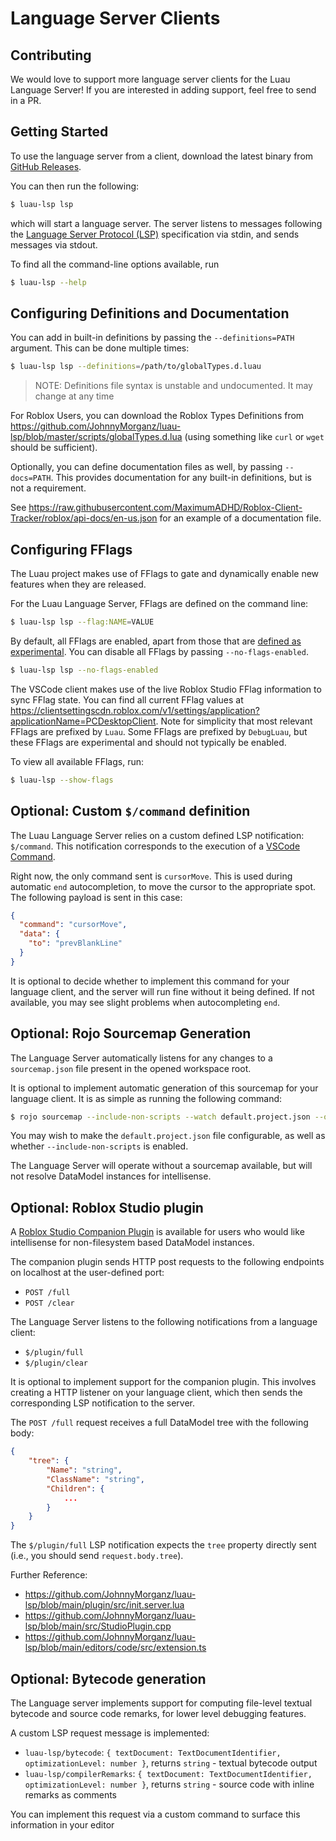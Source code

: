 # Language Server Clients

## Contributing

We would love to support more language server clients for the Luau Language Server!
If you are interested in adding support, feel free to send in a PR.

## Getting Started

To use the language server from a client, download the latest binary from [GitHub Releases](https://github.com/JohnnyMorganz/luau-lsp/releases).

You can then run the following:

```sh
$ luau-lsp lsp
```

which will start a language server. The server listens to messages following the [Language Server Protocol (LSP)](https://microsoft.github.io/language-server-protocol/specifications/lsp/3.17/specification/) specification via stdin, and sends messages via stdout.

To find all the command-line options available, run

```sh
$ luau-lsp --help
```

## Configuring Definitions and Documentation

You can add in built-in definitions by passing the `--definitions=PATH` argument.
This can be done multiple times:

```sh
$ luau-lsp lsp --definitions=/path/to/globalTypes.d.luau
```

> NOTE: Definitions file syntax is unstable and undocumented. It may change at any time

For Roblox Users, you can download the Roblox Types Definitions from https://github.com/JohnnyMorganz/luau-lsp/blob/master/scripts/globalTypes.d.lua
(using something like `curl` or `wget` should be sufficient).

Optionally, you can define documentation files as well, by passing `--docs=PATH`.
This provides documentation for any built-in definitions, but is not a requirement.

See https://raw.githubusercontent.com/MaximumADHD/Roblox-Client-Tracker/roblox/api-docs/en-us.json for an example of a
documentation file.

## Configuring FFlags

The Luau project makes use of FFlags to gate and dynamically enable new features when they are released.

For the Luau Language Server, FFlags are defined on the command line:

```sh
$ luau-lsp lsp --flag:NAME=VALUE
```

By default, all FFlags are enabled, apart from those that are [defined as experimental](https://github.com/luau-lang/luau/blob/master/Common/include/Luau/ExperimentalFlags.h).
You can disable all FFlags by passing `--no-flags-enabled`.

```sh
$ luau-lsp lsp --no-flags-enabled
```

The VSCode client makes use of the live Roblox Studio FFlag information to sync FFlag state. You can find all current
FFlag values at https://clientsettingscdn.roblox.com/v1/settings/application?applicationName=PCDesktopClient.
Note for simplicity that most relevant FFlags are prefixed by `Luau`. Some FFlags are prefixed by `DebugLuau`, but these
FFlags are experimental and should not typically be enabled.

To view all available FFlags, run:

```sh
$ luau-lsp --show-flags
```

## Optional: Custom `$/command` definition

The Luau Language Server relies on a custom defined LSP notification: `$/command`.
This notification corresponds to the execution of a [VSCode Command](https://code.visualstudio.com/api/references/commands).

Right now, the only command sent is `cursorMove`. This is used during automatic `end` autocompletion, to move the cursor to
the appropriate spot. The following payload is sent in this case:

```json
{
  "command": "cursorMove",
  "data": {
    "to": "prevBlankLine"
  }
}
```

It is optional to decide whether to implement this command for your language client, and the server will run fine without
it being defined. If not available, you may see slight problems when autocompleting `end`.

## Optional: Rojo Sourcemap Generation

The Language Server automatically listens for any changes to a `sourcemap.json` file present in the opened workspace root.

It is optional to implement automatic generation of this sourcemap for your language client. It is as simple as running
the following command:

```sh
$ rojo sourcemap --include-non-scripts --watch default.project.json --output sourcemap.json
```

You may wish to make the `default.project.json` file configurable, as well as whether `--include-non-scripts` is enabled.

The Language Server will operate without a sourcemap available, but will not resolve DataModel instances for intellisense.

## Optional: Roblox Studio plugin

A [Roblox Studio Companion Plugin](https://www.roblox.com/library/10913122509/Luau-Language-Server-Companion) is available
for users who would like intellisense for non-filesystem based DataModel instances.

The companion plugin sends HTTP post requests to the following endpoints on localhost at the user-defined port:

- `POST /full`
- `POST /clear`

The Language Server listens to the following notifications from a language client:

- `$/plugin/full`
- `$/plugin/clear`

It is optional to implement support for the companion plugin. This involves creating a HTTP listener on your language
client, which then sends the corresponding LSP notification to the server.

The `POST /full` request receives a full DataModel tree with the following body:

```json
{
    "tree": {
        "Name": "string",
        "ClassName": "string",
        "Children": {
            ...
        }
    }
}
```

The `$/plugin/full` LSP notification expects the `tree` property directly sent (i.e., you should send `request.body.tree`).

Further Reference:

- https://github.com/JohnnyMorganz/luau-lsp/blob/main/plugin/src/init.server.lua
- https://github.com/JohnnyMorganz/luau-lsp/blob/main/src/StudioPlugin.cpp
- https://github.com/JohnnyMorganz/luau-lsp/blob/main/editors/code/src/extension.ts

## Optional: Bytecode generation

The Language server implements support for computing file-level textual bytecode and source code remarks, for lower level debugging features.

A custom LSP request message is implemented:

- `luau-lsp/bytecode`: `{ textDocument: TextDocumentIdentifier, optimizationLevel: number }`, returns `string` - textual bytecode output
- `luau-lsp/compilerRemarks`: `{ textDocument: TextDocumentIdentifier, optimizationLevel: number }`, returns `string` - source code with inline remarks as comments

You can implement this request via a custom command to surface this information in your editor
